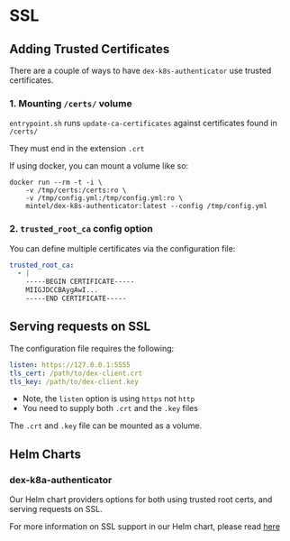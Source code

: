# SSL

## Adding Trusted Certificates

There are a couple of ways to have `dex-k8s-authenticator` use trusted certificates.

### 1. Mounting `/certs/` volume

`entrypoint.sh` runs `update-ca-certificates` against certificates found in `/certs/`

They must end in the extension `.crt`

If using docker, you can mount a volume like so:

```
docker run --rm -t -i \
    -v /tmp/certs:/certs:ro \
    -v /tmp/config.yml:/tmp/config.yml:ro \ 
    mintel/dex-k8s-authenticator:latest --config /tmp/config.yml
```

### 2. `trusted_root_ca` config option

You can define multiple certificates via the configuration file:

```yaml
trusted_root_ca:
  - |
    -----BEGIN CERTIFICATE-----
    MIIGJDCCBAygAwI...
    -----END CERTIFICATE-----
```

## Serving requests on SSL

The configuration file requires the following:


```yaml
listen: https://127.0.0.1:5555
tls_cert: /path/to/dex-client.crt
tls_key: /path/to/dex-client.key
```

- Note, the `listen` option is using `https` not `http`
- You need to supply both `.crt` and the `.key` files

The `.crt` and `.key` file can be mounted as a volume.

## Helm Charts

### dex-k8a-authenticator

Our Helm chart providers options for both using trusted root certs, and serving requests on SSL.

For more information on SSL support in our Helm chart, please read [here](../charts/dex-k8s-authenticator)